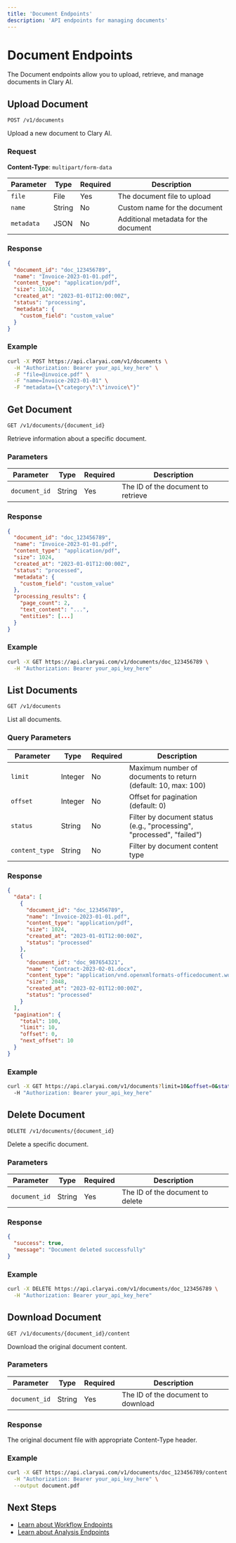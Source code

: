 ```yaml
---
title: 'Document Endpoints'
description: 'API endpoints for managing documents'
---
```


# Document Endpoints

The Document endpoints allow you to upload, retrieve, and manage documents in Clary AI.

## Upload Document

```
POST /v1/documents
```

Upload a new document to Clary AI.

### Request

**Content-Type**: `multipart/form-data`

| Parameter | Type | Required | Description |
|-----------|------|----------|-------------|
| `file` | File | Yes | The document file to upload |
| `name` | String | No | Custom name for the document |
| `metadata` | JSON | No | Additional metadata for the document |

### Response

```json
{
  "document_id": "doc_123456789",
  "name": "Invoice-2023-01-01.pdf",
  "content_type": "application/pdf",
  "size": 1024,
  "created_at": "2023-01-01T12:00:00Z",
  "status": "processing",
  "metadata": {
    "custom_field": "custom_value"
  }
}
```

### Example

```bash
curl -X POST https://api.claryai.com/v1/documents \
  -H "Authorization: Bearer your_api_key_here" \
  -F "file=@invoice.pdf" \
  -F "name=Invoice-2023-01-01" \
  -F "metadata={\"category\":\"invoice\"}"
```

## Get Document

```
GET /v1/documents/{document_id}
```

Retrieve information about a specific document.

### Parameters

| Parameter | Type | Required | Description |
|-----------|------|----------|-------------|
| `document_id` | String | Yes | The ID of the document to retrieve |

### Response

```json
{
  "document_id": "doc_123456789",
  "name": "Invoice-2023-01-01.pdf",
  "content_type": "application/pdf",
  "size": 1024,
  "created_at": "2023-01-01T12:00:00Z",
  "status": "processed",
  "metadata": {
    "custom_field": "custom_value"
  },
  "processing_results": {
    "page_count": 2,
    "text_content": "...",
    "entities": [...]
  }
}
```

### Example

```bash
curl -X GET https://api.claryai.com/v1/documents/doc_123456789 \
  -H "Authorization: Bearer your_api_key_here"
```

## List Documents

```
GET /v1/documents
```

List all documents.

### Query Parameters

| Parameter | Type | Required | Description |
|-----------|------|----------|-------------|
| `limit` | Integer | No | Maximum number of documents to return (default: 10, max: 100) |
| `offset` | Integer | No | Offset for pagination (default: 0) |
| `status` | String | No | Filter by document status (e.g., "processing", "processed", "failed") |
| `content_type` | String | No | Filter by document content type |

### Response

```json
{
  "data": [
    {
      "document_id": "doc_123456789",
      "name": "Invoice-2023-01-01.pdf",
      "content_type": "application/pdf",
      "size": 1024,
      "created_at": "2023-01-01T12:00:00Z",
      "status": "processed"
    },
    {
      "document_id": "doc_987654321",
      "name": "Contract-2023-02-01.docx",
      "content_type": "application/vnd.openxmlformats-officedocument.wordprocessingml.document",
      "size": 2048,
      "created_at": "2023-02-01T12:00:00Z",
      "status": "processed"
    }
  ],
  "pagination": {
    "total": 100,
    "limit": 10,
    "offset": 0,
    "next_offset": 10
  }
}
```

### Example

```bash
curl -X GET https://api.claryai.com/v1/documents?limit=10&offset=0&status=processed \
  -H "Authorization: Bearer your_api_key_here"
```

## Delete Document

```
DELETE /v1/documents/{document_id}
```

Delete a specific document.

### Parameters

| Parameter | Type | Required | Description |
|-----------|------|----------|-------------|
| `document_id` | String | Yes | The ID of the document to delete |

### Response

```json
{
  "success": true,
  "message": "Document deleted successfully"
}
```

### Example

```bash
curl -X DELETE https://api.claryai.com/v1/documents/doc_123456789 \
  -H "Authorization: Bearer your_api_key_here"
```

## Download Document

```
GET /v1/documents/{document_id}/content
```

Download the original document content.

### Parameters

| Parameter | Type | Required | Description |
|-----------|------|----------|-------------|
| `document_id` | String | Yes | The ID of the document to download |

### Response

The original document file with appropriate Content-Type header.

### Example

```bash
curl -X GET https://api.claryai.com/v1/documents/doc_123456789/content \
  -H "Authorization: Bearer your_api_key_here" \
  --output document.pdf
```

## Next Steps

- [Learn about Workflow Endpoints](/api-reference/endpoints/workflows)
- [Learn about Analysis Endpoints](/api-reference/endpoints/analysis)

